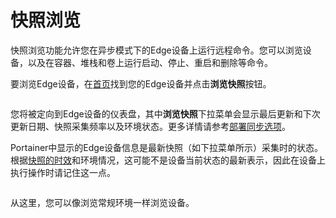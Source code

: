 # 快照浏览

快照浏览功能允许您在异步模式下的Edge设备上运行远程命令。您可以浏览设备，以及在容器、堆栈和卷上运行启动、停止、重启和删除等命令。

要浏览Edge设备，在[首页](./)找到您的Edge设备并点击**浏览快照**按钮。

<figure><img src="..//assets/2.17-settings-edge-devices-browse.png" alt=""><figcaption></figcaption></figure>

您将被定向到Edge设备的仪表盘，其中**浏览快照**下拉菜单会显示最后更新和下次更新日期、快照采集频率以及环境状态。更多详情请参考[部署同步选项](../../admin/settings/edge.md#deployment-sync-options)。

Portainer中显示的Edge设备信息是最新快照（如下拉菜单所示）采集时的状态。根据[快照的时效](../../admin/settings/edge.md#deployment-sync-options)和环境情况，这可能不是设备当前状态的最新表示，因此在设备上执行操作时请记住这一点。

<figure><img src="..//assets/2.16-edge_devices_browse_snaps_dashboard.png" alt=""><figcaption></figcaption></figure>

从这里，您可以像浏览常规环境一样浏览设备。

<figure><img src="..//assets/2.16-edge_devices_browse_snaps.gif" alt=""><figcaption></figcaption></figure>

